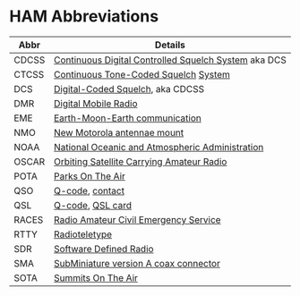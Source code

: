 # HAM Abbreviations

Abbr|Details
----|-------
CDCSS|[Continuous Digital Controlled Squelch System](https://www.sigidwiki.com/wiki/Digital-Coded_Squelch_(DCS)) aka DCS
CTCSS|[Continuous Tone-Coded Squelch](https://en.wikipedia.org/wiki/Continuous_Tone-Coded_Squelch_System) [System](https://www.sigidwiki.com/wiki/CTCSS)
DCS|[Digital-Coded Squelch](https://www.sigidwiki.com/wiki/Digital-Coded_Squelch_(DCS)), aka CDCSS
DMR|[Digital Mobile Radio](https://en.wikipedia.org/wiki/Digital_mobile_radio)
EME|[Earth-Moon-Earth communication](https://en.wikipedia.org/wiki/Earth%E2%80%93Moon%E2%80%93Earth_communication)
NMO|[New Motorola antennae mount](https://www.arcantenna.com/blogs/news/introducing-rfmaxs-nmo-mount-series-whats-an-nmo)
NOAA|[National Oceanic and Atmospheric Administration](https://en.wikipedia.org/wiki/National_Oceanic_and_Atmospheric_Administration)
OSCAR|[Orbiting Satellite Carrying Amateur Radio](https://en.wikipedia.org/wiki/Amateur_radio_satellite)
POTA|[Parks On The Air](https://en.wikipedia.org/wiki/Parks_On_The_Air)
QSO|[Q-code](./q-codes.html), [contact](https://en.wikipedia.org/wiki/Contact_(amateur_radio))
QSL|[Q-code](./q-codes.html), [QSL card](https://en.wikipedia.org/wiki/QSL_card)
RACES|[Radio Amateur Civil Emergency Service](https://en.wikipedia.org/wiki/Radio_Amateur_Civil_Emergency_Service)
RTTY|[Radioteletype](https://en.wikipedia.org/wiki/Radioteletype)
SDR|[Software Defined Radio](https://en.wikipedia.org/wiki/Software-defined_radio)
SMA|[SubMiniature version A coax connector](https://en.wikipedia.org/wiki/SMA_connector)
SOTA|[Summits On The Air](https://en.wikipedia.org/wiki/Summits_On_The_Air)
